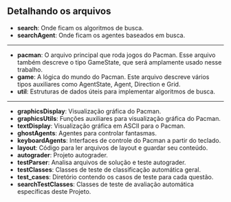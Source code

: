 ## Detalhando os arquivos
- **search**: Onde ficam os algoritmos de busca.
- **searchAgent**: Onde ficam os agentes baseados em busca.
---
- **pacman**: O arquivo principal que roda jogos do Pacman. Esse arquivo também descreve o tipo
GameState, que será amplamente usado nesse trabalho.
- **game**: A lógica do mundo do Pacman. Este arquivo descreve vários tipos auxiliares como AgentState,
Agent, Direction e Grid.
- **util**: Estruturas de dados úteis para implementar algoritmos de busca.
---
- **graphicsDisplay**: Visualização gráfica do Pacman.
- **graphicsUtils**: Funções auxiliares para visualização gráfica do Pacman.
- **textDisplay**: Visualização gráfica em ASCII para o Pacman.
- **ghostAgents**: Agentes para controlar fantasmas.
- **keyboardAgents**: Interfaces de controle do Pacman a partir do teclado.
- **layout**: Código para ler arquivos de layout e guardar seu conteúdo.
- **autograder**: Projeto autograder.
- **testParser**: Analisa arquivos de solução e teste autograder.
- **testClasses**: Classes de teste de classificação automática geral.
- **test_cases**: Diretório contendo os casos de teste para cada questão.
- **searchTestClasses**: Classes de teste de avaliação automática especı́ficas deste Projeto.

